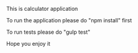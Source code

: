This is calculator application

To run the application please do "npm install" first

To run tests please do "gulp test"

Hope you enjoy it